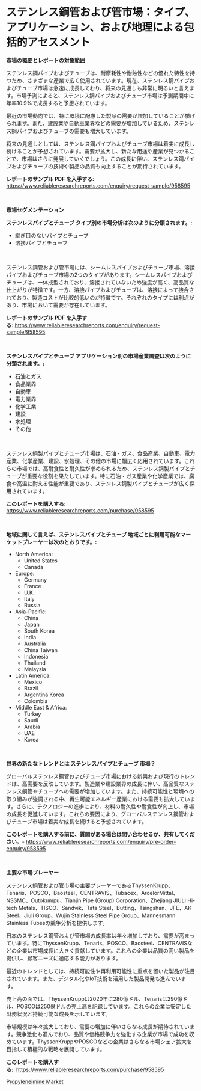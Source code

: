 <p><h1>ステンレス鋼管および管市場：タイプ、アプリケーション、および地理による包括的アセスメント</h1></p><p><strong>市場の概要とレポートの対象範囲</strong></p>
<p><p>ステンレス鋼パイプおよびチューブは、耐摩耗性や耐蝕性などの優れた特性を持つため、さまざまな産業で広く使用されています。現在、ステンレス鋼パイプおよびチューブ市場は急速に成長しており、将来の見通しも非常に明るいと言えます。市場予測によると、ステンレス鋼パイプおよびチューブ市場は予測期間中に年率10.9%で成長すると予想されています。</p><p>最近の市場動向では、特に環境に配慮した製品の需要が増加していることが挙げられます。また、建設業や自動車業界などの需要が増加しているため、ステンレス鋼パイプおよびチューブの需要も増大しています。</p><p>将来の見通しとしては、ステンレス鋼パイプおよびチューブ市場は着実に成長し続けることが予想されています。需要が拡大し、新たな用途や産業が見つかることで、市場はさらに発展していくでしょう。この成長に伴い、ステンレス鋼パイプおよびチューブの技術や製品の品質も向上することが期待されています。</p></p>
<p><strong>レポートのサンプル PDF を入手する:</strong> <a href="https://www.reliableresearchreports.com/enquiry/request-sample/958595">https://www.reliableresearchreports.com/enquiry/request-sample/958595</a></p>
<p>&nbsp;</p>
<p><strong>市場セグメンテーション</strong></p>
<p><strong>ステンレスパイプとチューブ タイプ別の市場分析は次のように分類されます。:</strong></p>
<p><ul><li>継ぎ目のないパイプとチューブ</li><li>溶接パイプとチューブ</li></ul></p>
<p>&nbsp;</p>
<p><p>ステンレス鋼管および管市場には、シームレスパイプおよびチューブ市場、溶接パイプおよびチューブ市場の2つのタイプがあります。シームレスパイプおよびチューブは、一体成型されており、溶接されていないため強度が高く、高品質な仕上がりが特徴です。一方、溶接パイプおよびチューブは、溶接によって接合されており、製造コストが比較的低いのが特徴です。それぞれのタイプには利点があり、市場において需要が存在しています。</p></p>
<p><strong>レポートのサンプル PDF を入手する:</strong>&nbsp;<a href="https://www.reliableresearchreports.com/enquiry/request-sample/958595">https://www.reliableresearchreports.com/enquiry/request-sample/958595</a></p>
<p>&nbsp;</p>
<p><strong> ステンレスパイプとチューブ アプリケーション別の市場産業調査は次のように分類されます。:</strong></p>
<p><ul><li>石油とガス</li><li>食品業界</li><li>自動車</li><li>電力業界</li><li>化学工業</li><li>建設</li><li>水処理</li><li>その他</li></ul></p>
<p>&nbsp;</p>
<p><p>ステンレス鋼製パイプとチューブ市場は、石油・ガス、食品産業、自動車、電力産業、化学産業、建設、水処理、その他の市場に幅広く応用されています。これらの市場では、高耐食性と耐久性が求められるため、ステンレス鋼製パイプとチューブが重要な役割を果たしています。特に石油・ガス産業や化学産業では、腐食や高温に耐える性能が重要であり、ステンレス鋼製パイプとチューブが広く採用されています。</p></p>
<p><strong>このレポートを購入する:</strong>&nbsp; <a href="https://www.reliableresearchreports.com/purchase/958595">https://www.reliableresearchreports.com/purchase/958595</a></p>
<p>&nbsp;</p>
<p><strong>地域に関して言えば、ステンレスパイプとチューブ 地域ごとに利用可能なマーケットプレーヤーは次のとおりです。:</strong></p>
<p><ul>
    <li>
        North America:
        <ul>
            <li>United States</li>
            <li>Canada</li>
        </ul>
    </li>
    <li>
        Europe:
        <ul>
            <li>Germany</li>
            <li>France</li>
            <li>U.K.</li>
            <li>Italy</li>
            <li>Russia</li>
        </ul>
    </li>
    <li>
        Asia-Pacific:
        <ul>
            <li>China</li>
            <li>Japan</li>
            <li>South Korea</li>
            <li>India</li>
            <li>Australia</li>
            <li>China Taiwan</li>
            <li>Indonesia</li>
            <li>Thailand</li>
            <li>Malaysia</li>
        </ul>
    </li>
    <li>
        Latin America:
        <ul>
            <li>Mexico</li>
            <li>Brazil</li>
            <li>Argentina Korea</li>
            <li>Colombia</li>
        </ul>
    </li>
    <li>
        Middle East & Africa:
        <ul>
            <li>Turkey</li>
            <li>Saudi</li>
            <li>Arabia</li>
            <li>UAE</li>
            <li>Korea</li>
        </ul>
    </li>
    </ul></p>
<p>&nbsp;</p>
<p><strong>世界の新たなトレンドとは ステンレスパイプとチューブ 市場？</strong></p>
<p><p>グローバルステンレス鋼管およびチューブ市場における新興および現行のトレンドは、高需要を反映しています。製造業や建設業界の成長に伴い、高品質なステンレス鋼管やチューブへの需要が増加しています。また、持続可能性と環境への取り組みが強調される中、再生可能エネルギー産業における需要も拡大しています。さらに、テクノロジーの進歩により、材料の耐久性や耐食性が向上し、市場の成長を促進しています。これらの要因により、グローバルステンレス鋼管およびチューブ市場は着実な成長を続けると予想されています。</p></p>
<p><strong>このレポートを購入する前に、質問がある場合は問い合わせるか、共有してください。</strong>- <a href="https://www.reliableresearchreports.com/enquiry/pre-order-enquiry/958595">https://www.reliableresearchreports.com/enquiry/pre-order-enquiry/958595</a></p>
<p>&nbsp;</p>
<p><strong>主要な市場プレーヤー</strong></p>
<p><p>ステンレス鋼管および管市場の主要プレーヤーであるThyssenKrupp、Tenaris、POSCO、Baosteel、CENTRAVIS、Tubacex、ArcelorMittal、NSSMC、Outokumpu、Tianjin Pipe (Group) Corporation、Zhejiang JIULI Hi-tech Metals、TISCO、Sandvik、Tata Steel、Butting、Tsingshan、JFE、AK Steel、Jiuli Group、Wujin Stainless Steel Pipe Group、Mannesmann Stainless Tubesの競争分析を提供します。 </p><p>日本のステンレス鋼管および管市場の成長率は年々増加しており、需要が高まっています。特にThyssenKrupp、Tenaris、POSCO、Baosteel、CENTRAVISなどの企業は市場成長に大きく貢献しています。これらの企業は品質の高い製品を提供し、顧客ニーズに適応する能力があります。</p><p>最近のトレンドとしては、持続可能性や再利用可能性に重点を置いた製品が注目されています。また、デジタル化やIoT技術を活用した製品開発も進んでいます。</p><p>売上高の面では、ThyssenKruppは2020年に280億ドル、Tenarisは290億ドル、POSCOは250億ドルの売上高を記録しています。これらの企業は安定した財務状況と持続可能な成長を示しています。</p><p>市場規模は年々拡大しており、需要の増加に伴いさらなる成長が期待されています。競争激化も進んでおり、品質や価格競争力を強化する企業が市場で成功を収めています。ThyssenKruppやPOSCOなどの企業はさらなる市場シェア拡大を目指して積極的な戦略を展開しています。</p></p>
<p><strong>このレポートを購入する:</strong>&nbsp;&nbsp;<a href="https://www.reliableresearchreports.com/purchase/958595">https://www.reliableresearchreports.com/purchase/958595</a></p>
<p><p><a href="https://chivalrous-flock-a86.notion.site/Propyleneimine-Market-Research-Report-Reveals-The-Latest-Trends-And-Opportunities-of-this-Market-for-a63afcb69bbe49e7bf3f3dbd8c852e5a">Propyleneimine Market</a></p></p>